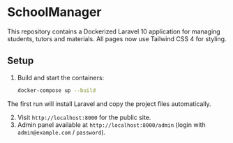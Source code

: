 # SchoolManager

This repository contains a Dockerized Laravel 10 application for managing students, tutors and materials. All pages now use Tailwind CSS 4 for styling.


## Setup

1. Build and start the containers:
   ```bash
   docker-compose up --build
   ```
The first run will install Laravel and copy the project files automatically.

2. Visit `http://localhost:8000` for the public site.
3. Admin panel available at `http://localhost:8000/admin` (login with `admin@example.com` / `password`).
